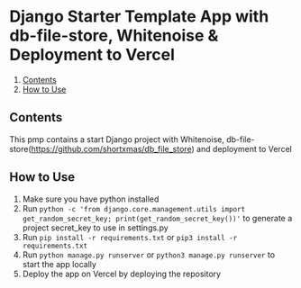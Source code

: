 # Django Starter Template App with db-file-store, Whitenoise & Deployment to Vercel

1. [Contents](#contents)
3. [How to Use](#how-to-use)

## Contents

This pmp contains a start Django project with Whitenoise, db-file-store(https://github.com/shortxmas/db_file_store) and deployment to Vercel

## How to Use

1. Make sure you have python installed
2. Run ```python -c 'from django.core.management.utils import get_random_secret_key; print(get_random_secret_key())'``` to generate a project secret_key to use in settings.py
3. Run ```pip install -r requirements.txt``` or ```pip3 install -r requirements.txt``` 
4. Run ```python manage.py runserver``` or ```python3 manage.py runserver``` to start the app locally
5. Deploy the app on Vercel by deploying the repository

